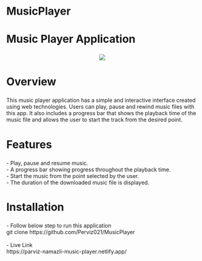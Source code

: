# MusicPlayer
<h1 align="left">Music Player Application</h1>

###

<div align="center">
  <img height="" src="https://parviz-namazli-music-player.netlify.app/assets/img/MusicPlayer.png"  />
</div>

###

<h1 align="left">Overview</h1>

###

<p align="left">This music player application has a simple and interactive interface created using web technologies. Users can play, pause and rewind music files with this app. It also includes a progress bar that shows the playback time of the music file and allows the user to start the track from the desired point.</p>

###

<h1 align="left">Features</h1>

###

<p align="left">- Play, pause and resume music.<br>- A progress bar showing progress throughout the playback time.<br>- Start the music from the point selected by the user.<br>- The duration of the downloaded music file is displayed.</p>

###

<h1 align="left">Installation</h1>

###

<p align="left">- Follow below step to run this application<br>git clone https://github.com/Perviz021/MusicPlayer<br><br>- Live Link<br>https://parviz-namazli-music-player.netlify.app/</p>

###
